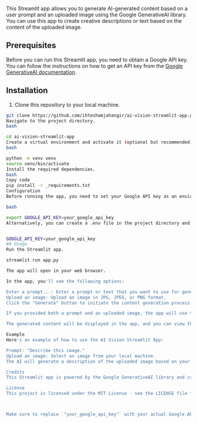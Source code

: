 

This Streamlit app allows you to generate AI-generated content based on a user prompt and an uploaded image using the Google GenerativeAI library. You can use this app to create creative descriptions or text based on the content of the uploaded image.

## Prerequisites

Before you can run this Streamlit app, you need to obtain a Google API key. You can follow the instructions on how to get an API key from the [Google GenerativeAI documentation](https://generativeai.github.io/docs/getting-started).

## Installation

1. Clone this repository to your local machine.

```bash
git clone https://github.com/ihteshamjahangir/ai-vision-streamlit-app.git
Navigate to the project directory.
bash

cd ai-vision-streamlit-app
Create a virtual environment and activate it (optional but recommended).
bash

python -m venv venv
source venv/bin/activate
Install the required dependencies.
bash
Copy code
pip install -r _requirements.txt
Configuration
Before running the app, you need to set your Google API key as an environment variable. You can export it in your terminal or set it in your environment.

bash

export GOOGLE_API_KEY=your_google_api_key
Alternatively, you can create a .env file in the project directory and store your API key there.


GOOGLE_API_KEY=your_google_api_key
## Usage
Run the Streamlit app.

streamlit run app.py

The app will open in your web browser.

In the app, you'll see the following options:

Enter a prompt...: Enter a prompt or text that you want to use for generating content.
Upload an image: Upload an image in JPG, JPEG, or PNG format.
Click the "Generate" button to initiate the content generation process.

If you provided both a prompt and an uploaded image, the app will use the AI model to generate content based on these inputs.

The generated content will be displayed in the app, and you can view the AI's response.

Example
Here's an example of how to use the AI Vision Streamlit App:

Prompt: "Describe this image."
Upload an image: Select an image from your local machine.
The AI will generate a description of the uploaded image based on your prompt.

Credits
This Streamlit app is powered by the Google GenerativeAI library and created by AlphaNetworks.

License
This project is licensed under the MIT License - see the LICENSE file for details.



Make sure to replace `"your_google_api_key"` with your actual Google API key in the configuration section of the README.md file. Additionally, you can customize the README.md to include any additional information or instructions that you deem necessary for your users.